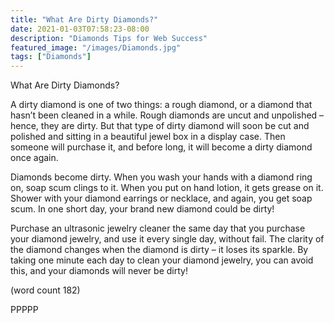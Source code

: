 ```yaml
---
title: "What Are Dirty Diamonds?"
date: 2021-01-03T07:58:23-08:00
description: "Diamonds Tips for Web Success"
featured_image: "/images/Diamonds.jpg"
tags: ["Diamonds"]
---
```


What Are Dirty Diamonds?

A dirty diamond is one of two things: a rough 
diamond, or a diamond that hasn’t been 
cleaned in a while. Rough diamonds are 
uncut and unpolished – hence, they are dirty. 
But that type of dirty diamond will soon be 
cut and polished and sitting in a beautiful 
jewel box in a display case. Then someone 
will purchase it, and before long, it will 
become a dirty diamond once again.

Diamonds become dirty. When you wash 
your hands with a diamond ring on, soap 
scum clings to it. When you put on hand 
lotion, it gets grease on it. Shower with your 
diamond earrings or necklace, and again, 
you get soap scum. In one short day, your 
brand new diamond could be dirty!

Purchase an ultrasonic jewelry cleaner the 
same day that you purchase your diamond 
jewelry, and use it every single day, without 
fail. The clarity of the diamond changes 
when the diamond is dirty – it loses its 
sparkle. By taking one minute each day to 
clean your diamond jewelry, you can avoid 
this, and your diamonds will never be dirty!

(word count 182)

PPPPP

